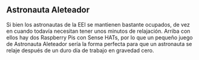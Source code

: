 ## Astronauta Aleteador

Si bien los astronautas de la EEI se mantienen bastante ocupados, de vez en cuando todavía necesitan tener unos minutos de relajación. Arriba con ellos hay dos Raspberry Pis con Sense HATs, por lo que un pequeño juego de Astronauta Aleteador sería la forma perfecta para que un astronauta se relaje después de un duro día de trabajo en gravedad cero.
